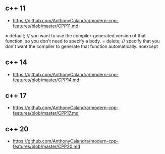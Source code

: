 ## c++ 11
- https://github.com/AnthonyCalandra/modern-cpp-features/blob/master/CPP11.md


= default; // you want to use the compiler-generated version of that function, so you don't need to specify a body.
= delete; //  specify that you don't want the compiler to generate that function automatically.
noexcept


## c++ 14
- https://github.com/AnthonyCalandra/modern-cpp-features/blob/master/CPP14.md


## c++ 17
- https://github.com/AnthonyCalandra/modern-cpp-features/blob/master/CPP17.md


## c++ 20
- https://github.com/AnthonyCalandra/modern-cpp-features/blob/master/CPP20.md


